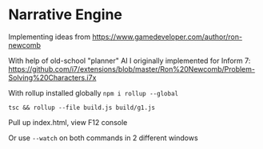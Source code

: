 # Narrative Engine

Implementing ideas from https://www.gamedeveloper.com/author/ron-newcomb

With help of old-school "planner" AI I originally implemented for Inform 7: https://github.com/i7/extensions/blob/master/Ron%20Newcomb/Problem-Solving%20Characters.i7x

With rollup installed globally `npm i rollup --global`

`tsc && rollup --file build.js build/g1.js`

Pull up index.html, view F12 console

Or use `--watch` on both commands in 2 different windows
